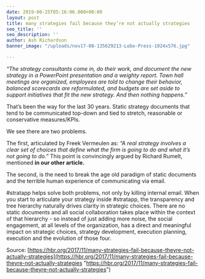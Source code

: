```yaml
---
date: 2019-06-25T05:16:06.000+00:00
layout: post
title: many strategies fail because they’re not actually strategies
seo_title: ''
seo_description: ''
author: Ash Richardson
banner_image: "/uploads/nov17-08-135629213-Lobo-Press-1024x576.jpg"

---
```

_“The strategy consultants come in, do their work, and document the new strategy in a PowerPoint presentation and a weighty report. Town hall meetings are organized, employees are told to change their behavior, balanced scorecards are reformulated, and budgets are set aside to support initiatives that fit the new strategy. And then nothing happens.”_

That’s been the way for the last 30 years. Static strategy documents that tend to be communicated top-down and tied to stretch, reasonable or conservative measures/KPIs.

We see there are two problems.

The first, articulated by Freek Vermeulen as: _“A real strategy involves a clear set of choices that define what the firm is going to do and what it’s not going to do.”_ This point is convincingly argued by Richard Rumelt, mentioned **in our other article.**

The second, is the need to break the age old paradigm of static documents and the terrible human experience of communicating via email.

\#stratapp helps solve both problems, not only by killing internal email. When you start to articulate your strategy inside #stratapp, the transparency and tree hierarchy naturally drives clarity in strategic choices. There are no static documents and all social collaboration takes place within the context of that hierarchy - so instead of just adding more noise, the social engagement, at all levels of the organization, has a direct and meaningful impact on strategic choices, strategy development, execution planning, execution and the evolution of those four.

Source: [https://hbr.org/2017/11/many-strategies-fail-because-theyre-not-actually-strategies](https://hbr.org/2017/11/many-strategies-fail-because-theyre-not-actually-strategies "https://hbr.org/2017/11/many-strategies-fail-because-theyre-not-actually-strategies")